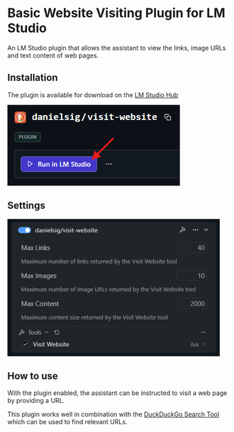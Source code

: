 # Basic Website Visiting Plugin for LM Studio

An LM Studio plugin that allows the assistant to view the links, image URLs and text content of web pages.

## Installation

The plugin is available for download on the
[LM Studio Hub](https://lmstudio.ai/danielsig/visit-website)

![click the "Run in LM Studio" button](/docs/assets/how_to_install_on_lm_studio_hub.png)

## Settings

![DuckDuckGo Search Tool Settings](/docs/assets/settings.png)
  
## How to use

With the plugin enabled, the assistant can be instructed to visit a web page by providing a URL.

This plugin works well in combination with the [DuckDuckGo Search Tool](https://github.com/danielsig/lms-plugin-duckduckgo) which can be used to find relevant URLs.
